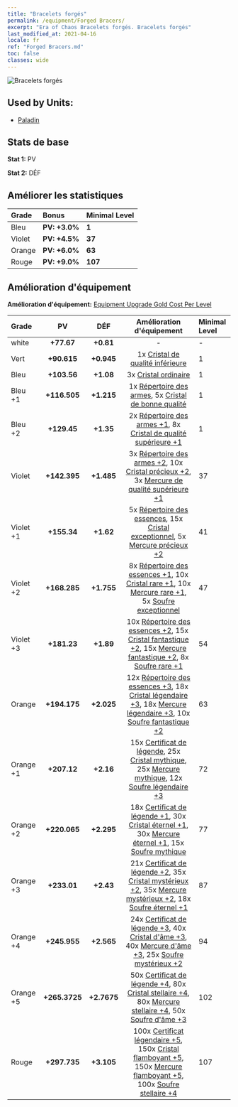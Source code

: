 ```yaml
---
title: "Bracelets forgés"
permalink: /equipment/Forged Bracers/
excerpt: "Era of Chaos Bracelets forgés. Bracelets forgés"
last_modified_at: 2021-04-16
locale: fr
ref: "Forged Bracers.md"
toc: false
classes: wide
---
```


  ![Bracelets forgés](/images/e/e_1084.png)

## Used by Units:

* [Paladin](/fr/units/Paladin/) 


## Stats de base
 **Stat 1:** PV

 **Stat 2:** DÉF

## Améliorer les statistiques

  |     Grade    |   Bonus | Minimal Level | 
  |:-------------|:--------|:--------------| 
  | Bleu | **PV: +3.0%** | **1** | 
  | Violet | **PV: +4.5%** | **37** | 
  | Orange | **PV: +6.0%** | **63** | 
  | Rouge | **PV: +9.0%** | **107** | 


## Amélioration d'équipement
 **Amélioration d'équipement:** [Equipment Upgrade Gold Cost Per Level](/equipment/EquipmentUpgradeCostPerLevel/) 

  |          Grade      | PV | DÉF | Amélioration d'équipement | Minimal Level |
  |:--------------------|:---------:|:---------:|:----------------:|:--------------|
  | white | **+77.67** | **+0.81** | - | - |
  | Vert | **+90.615** | **+0.945** | 1x [Cristal de qualité inférieure](/fr/Items/mat_5/) | 1 |
  | Bleu | **+103.56** | **+1.08** | 3x [Cristal ordinaire](/fr/Items/mat_11/) | 1 |
  | Bleu +1 | **+116.505** | **+1.215** | 1x [Répertoire des armes](/fr/Items/mat_18/), 5x [Cristal de bonne qualité](/fr/Items/mat_17/) | 1 |
  | Bleu +2 | **+129.45** | **+1.35** | 2x [Répertoire des armes +1](/fr/Items/mat_25/), 8x [Cristal de qualité supérieure +1](/fr/Items/mat_24/) | 1 |
  | Violet | **+142.395** | **+1.485** | 3x [Répertoire des armes +2](/fr/Items/mat_32/), 10x [Cristal précieux +2](/fr/Items/mat_31/), 3x [Mercure de qualité supérieure +1](/fr/Items/mat_21/) | 37 |
  | Violet +1 | **+155.34** | **+1.62** | 5x [Répertoire des essences](/fr/Items/mat_39/), 15x [Cristal exceptionnel](/fr/Items/mat_38/), 5x [Mercure précieux +2](/fr/Items/mat_28/) | 41 |
  | Violet +2 | **+168.285** | **+1.755** | 8x [Répertoire des essences +1](/fr/Items/mat_46/), 10x [Cristal rare +1](/fr/Items/mat_45/), 10x [Mercure rare +1](/fr/Items/mat_42/), 5x [Soufre exceptionnel](/fr/Items/mat_36/) | 47 |
  | Violet +3 | **+181.23** | **+1.89** | 10x [Répertoire des essences +2](/fr/Items/mat_53/), 15x [Cristal fantastique +2](/fr/Items/mat_52/), 15x [Mercure fantastique +2](/fr/Items/mat_49/), 8x [Soufre rare +1](/fr/Items/mat_43/) | 54 |
  | Orange | **+194.175** | **+2.025** | 12x [Répertoire des essences +3](/fr/Items/mat_60/), 18x [Cristal légendaire +3](/fr/Items/mat_59/), 18x [Mercure légendaire +3](/fr/Items/mat_56/), 10x [Soufre fantastique +2](/fr/Items/mat_50/) | 63 |
  | Orange +1 | **+207.12** | **+2.16** | 15x [Certificat de légende](/fr/Items/mat_67/), 25x [Cristal mythique](/fr/Items/mat_66/), 25x [Mercure mythique](/fr/Items/mat_63/), 12x [Soufre légendaire +3](/fr/Items/mat_57/) | 72 |
  | Orange +2 | **+220.065** | **+2.295** | 18x [Certificat de légende +1](/fr/Items/mat_74/), 30x [Cristal éternel +1](/fr/Items/mat_73/), 30x [Mercure éternel +1](/fr/Items/mat_70/), 15x [Soufre mythique](/fr/Items/mat_64/) | 77 |
  | Orange +3 | **+233.01** | **+2.43** | 21x [Certificat de légende +2](/fr/Items/mat_81/), 35x [Cristal mystérieux +2](/fr/Items/mat_80/), 35x [Mercure mystérieux +2](/fr/Items/mat_77/), 18x [Soufre éternel +1](/fr/Items/mat_71/) | 87 |
  | Orange +4 | **+245.955** | **+2.565** | 24x [Certificat de légende +3](/fr/Items/mat_88/), 40x [Cristal d'âme +3](/fr/Items/mat_87/), 40x [Mercure d'âme +3](/fr/Items/mat_84/), 25x [Soufre mystérieux +2](/fr/Items/mat_78/) | 94 |
  | Orange +5 | **+265.3725** | **+2.7675** | 50x [Certificat de légende +4](/fr/Items/mat_95/), 80x [Cristal stellaire +4](/fr/Items/mat_94/), 80x [Mercure stellaire +4](/fr/Items/mat_91/), 50x [Soufre d'âme +3](/fr/Items/mat_85/) | 102 |
  | Rouge | **+297.735** | **+3.105** | 100x [Certificat légendaire +5](/fr/Items/mat_102/), 150x [Cristal flamboyant +5](/fr/Items/mat_101/), 150x [Mercure flamboyant +5](/fr/Items/mat_98/), 100x [Soufre stellaire +4](/fr/Items/mat_92/) | 107 |

